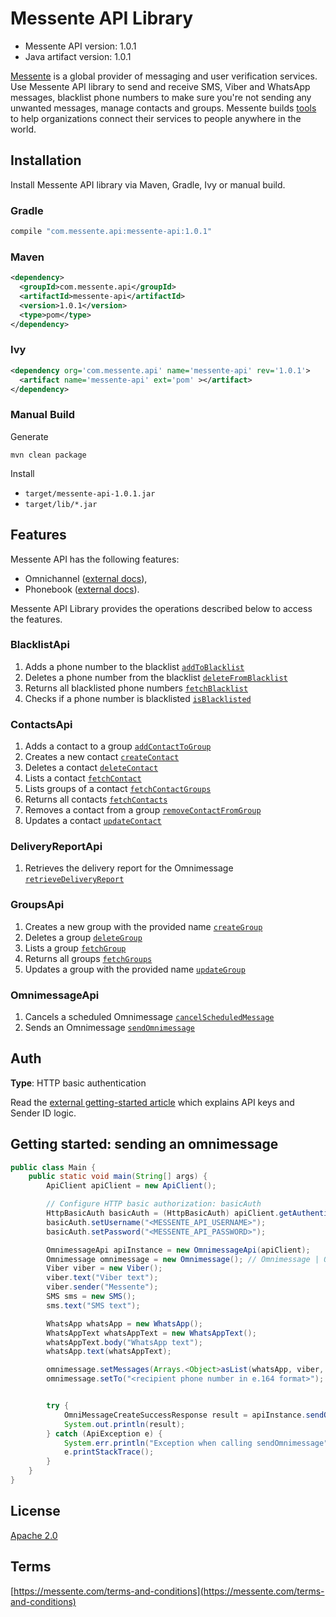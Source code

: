 # Messente API Library

- Messente API version: 1.0.1
- Java artifact version: 1.0.1

[Messente](https://messente.com) is a global provider of messaging and user verification services. Use Messente API library to send and receive SMS, Viber and WhatsApp messages, blacklist phone numbers to make sure you&#39;re not sending any unwanted messages, manage contacts and groups.  Messente builds [tools](https://messente.com/documentation) to help organizations connect their services to people anywhere in the world.

## Installation

Install Messente API library via Maven, Gradle, Ivy or manual build.

### Gradle

```groovy
compile "com.messente.api:messente-api:1.0.1"
```

### Maven

```xml
<dependency>
  <groupId>com.messente.api</groupId>
  <artifactId>messente-api</artifactId>
  <version>1.0.1</version>
  <type>pom</type>
</dependency>
```

### Ivy

```xml
<dependency org='com.messente.api' name='messente-api' rev='1.0.1'>
  <artifact name='messente-api' ext='pom' ></artifact>
</dependency>
```

### Manual Build

Generate

```shell
mvn clean package
```

Install

- `target/messente-api-1.0.1.jar`
- `target/lib/*.jar`

## Features

Messente API has the following features:

- Omnichannel ([external docs](https://messente.com/documentation/omnichannel-api)),
- Phonebook ([external docs](https://messente.com/documentation/phonebook-api)).

Messente API Library provides the operations described below to access the features.

### BlacklistApi

1. Adds a phone number to the blacklist [`addToBlacklist`](docs/BlacklistApi.md#addtoblacklist)
1. Deletes a phone number from the blacklist [`deleteFromBlacklist`](docs/BlacklistApi.md#deletefromblacklist)
1. Returns all blacklisted phone numbers [`fetchBlacklist`](docs/BlacklistApi.md#fetchblacklist)
1. Checks if a phone number is blacklisted [`isBlacklisted`](docs/BlacklistApi.md#isblacklisted)

### ContactsApi

1. Adds a contact to a group [`addContactToGroup`](docs/ContactsApi.md#addcontacttogroup)
1. Creates a new contact [`createContact`](docs/ContactsApi.md#createcontact)
1. Deletes a contact [`deleteContact`](docs/ContactsApi.md#deletecontact)
1. Lists a contact [`fetchContact`](docs/ContactsApi.md#fetchcontact)
1. Lists groups of a contact [`fetchContactGroups`](docs/ContactsApi.md#fetchcontactgroups)
1. Returns all contacts [`fetchContacts`](docs/ContactsApi.md#fetchcontacts)
1. Removes a contact from a group [`removeContactFromGroup`](docs/ContactsApi.md#removecontactfromgroup)
1. Updates a contact [`updateContact`](docs/ContactsApi.md#updatecontact)

### DeliveryReportApi

1. Retrieves the delivery report for the Omnimessage [`retrieveDeliveryReport`](docs/DeliveryReportApi.md#retrievedeliveryreport)

### GroupsApi

1. Creates a new group with the provided name [`createGroup`](docs/GroupsApi.md#creategroup)
1. Deletes a group [`deleteGroup`](docs/GroupsApi.md#deletegroup)
1. Lists a group [`fetchGroup`](docs/GroupsApi.md#fetchgroup)
1. Returns all groups [`fetchGroups`](docs/GroupsApi.md#fetchgroups)
1. Updates a group with the provided name [`updateGroup`](docs/GroupsApi.md#updategroup)

### OmnimessageApi

1. Cancels a scheduled Omnimessage [`cancelScheduledMessage`](docs/OmnimessageApi.md#cancelscheduledmessage)
1. Sends an Omnimessage [`sendOmnimessage`](docs/OmnimessageApi.md#sendomnimessage)

## Auth

**Type**: HTTP basic authentication

Read the [external getting-started article](https://messente.com/documentation/getting-started) which explains API keys and Sender ID logic.

## Getting started: sending an omnimessage

```java
public class Main {
    public static void main(String[] args) {
        ApiClient apiClient = new ApiClient();

        // Configure HTTP basic authorization: basicAuth
        HttpBasicAuth basicAuth = (HttpBasicAuth) apiClient.getAuthentication("basicAuth");
        basicAuth.setUsername("<MESSENTE_API_USERNAME>");
        basicAuth.setPassword("<MESSENTE_API_PASSWORD>");

        OmnimessageApi apiInstance = new OmnimessageApi(apiClient);
        Omnimessage omnimessage = new Omnimessage(); // Omnimessage | Omnimessage to be sent
        Viber viber = new Viber();
        viber.text("Viber text");
        viber.sender("Messente");
        SMS sms = new SMS();
        sms.text("SMS text");

        WhatsApp whatsApp = new WhatsApp();
        WhatsAppText whatsAppText = new WhatsAppText();
        whatsAppText.body("WhatsApp text");
        whatsApp.text(whatsAppText);

        omnimessage.setMessages(Arrays.<Object>asList(whatsApp, viber, sms));
        omnimessage.setTo("<recipient phone number in e.164 format>");


        try {
            OmniMessageCreateSuccessResponse result = apiInstance.sendOmnimessage(omnimessage);
            System.out.println(result);
        } catch (ApiException e) {
            System.err.println("Exception when calling sendOmnimessage");
            e.printStackTrace();
        }
    }
}

```

## License

[Apache 2.0](http://www.apache.org/licenses/LICENSE-2.0.html)

## Terms

[https://messente.com/terms-and-conditions](https://messente.com/terms-and-conditions)
